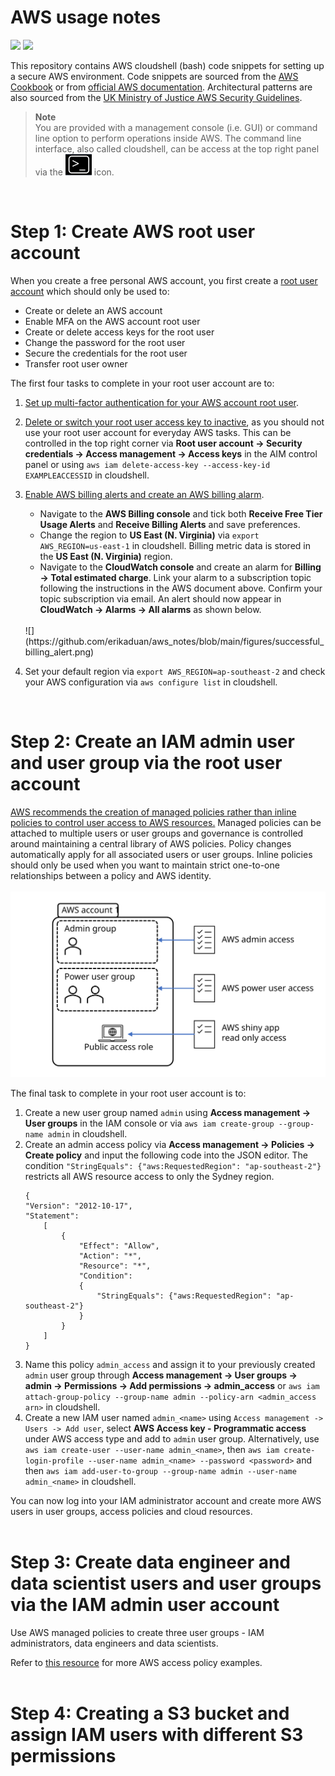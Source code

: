 # AWS usage notes  

![](https://img.shields.io/badge/Language-Bash-blue) ![](https://img.shields.io/badge/Language-Python-blue)  

This repository contains AWS cloudshell (bash) code snippets for setting up a secure AWS environment. Code snippets are sourced from the [AWS Cookbook](https://github.com/sous-chef/aws) or from [official AWS documentation](https://docs.aws.amazon.com/index.html). Architectural patterns are also sourced from the [UK Ministry of Justice AWS Security Guidelines](https://security-guidance.service.justice.gov.uk/baseline-aws-accounts/#baseline-for-amazon-web-services-accounts).      

>**Note**  
> You are provided with a management console (i.e. GUI) or command line option to perform operations inside AWS. The command line interface, also called cloudshell, can be access at the top right panel via the ![](https://github.com/erikaduan/aws_notes/blob/main/figures/cloudshell_icon.svg) icon.  
</br>


# Step 1: Create AWS root user account   
When you create a free personal AWS account, you first create a [root user account](https://docs.aws.amazon.com/IAM/latest/UserGuide/id_root-user.html) which should only be used to:  
+ Create or delete an AWS account
+ Enable MFA on the AWS account root user 
+ Create or delete access keys for the root user 
+ Change the password for the root user
+ Secure the credentials for the root user
+ Transfer root user owner

The first four tasks to complete in your root user account are to: 
1. [Set up multi-factor authentication for your AWS account root user](https://docs.aws.amazon.com/IAM/latest/UserGuide/id_credentials_mfa_enable_virtual.html#enable-virt-mfa-for-root).  
2. [Delete or switch your root user access key to inactive](https://docs.aws.amazon.com/accounts/latest/reference/root-user-access-key.html), as you should not use your root user account for everyday AWS tasks. This can be controlled in the top right corner via **Root user account -> Security credentials -> Access management -> Access keys** in the AIM control panel or using `aws iam delete-access-key --access-key-id EXAMPLEACCESSID` in cloudshell.  
3. [Enable AWS billing alerts and create an AWS billing alarm](https://docs.aws.amazon.com/AmazonCloudWatch/latest/monitoring/monitor_estimated_charges_with_cloudwatch.html).  
    + Navigate to the **AWS Billing console** and tick both **Receive Free Tier Usage Alerts** and **Receive Billing Alerts** and save preferences.  
    + Change the region to **US East (N. Virginia)** via `export AWS_REGION=us-east-1` in cloudshell. Billing metric data is stored in the **US East (N. Virginia)** region.  
    +  Navigate to the **CloudWatch console** and create an alarm for **Billing -> Total estimated charge**. Link your alarm to a subscription topic following the instructions in the AWS document above. Confirm your topic subscription via email. An alert should now appear in **CloudWatch -> Alarms -> All alarms** as shown below.
    </br>      
    ![](https://github.com/erikaduan/aws_notes/blob/main/figures/successful_billing_alert.png)  

4. Set your default region via `export AWS_REGION=ap-southeast-2` and check your AWS configuration via `aws configure list` in cloudshell.   
</br>


# Step 2: Create an IAM admin user and user group via the root user account   
[AWS recommends the creation of managed policies rather than inline policies to control user access to AWS resources.](https://docs.aws.amazon.com/IAM/latest/UserGuide/access_policies_managed-vs-inline.html) Managed policies can be attached to multiple users or user groups and governance is controlled around maintaining a central library of AWS policies. Policy changes automatically apply for all associated users or user groups. Inline policies should only be used when you want to maintain strict one-to-one relationships between a policy and AWS identity.  
</br>
![](https://github.com/erikaduan/aws_notes/blob/main/figures/aws_iam_policies.svg)  

The final task to complete in your root user account is to: 
1. Create a new user group named `admin` using **Access management -> User groups** in the IAM console or via `aws iam create-group --group-name admin` in cloudshell.    
2. Create an admin access policy via **Access management -> Policies -> Create policy** and input the following code into the JSON editor. The condition `"StringEquals": {"aws:RequestedRegion": "ap-southeast-2"}` restricts all AWS resource access to only the Sydney region.    
    ```
    {
    "Version": "2012-10-17",
    "Statement": 
        [
            {
                "Effect": "Allow",
                "Action": "*",
                "Resource": "*",
                "Condition": 
                {
                    "StringEquals": {"aws:RequestedRegion": "ap-southeast-2"}
                }
            }
        ]
    }
    ```
3. Name this policy `admin_access` and assign it to your previously created `admin` user group through **Access management -> User groups -> admin -> Permissions -> Add permissions -> admin_access** or `aws iam attach-group-policy --group-name admin --policy-arn <admin_access arn>` in cloudshell.   
4. Create a new IAM user named `admin_<name>` using `Access management -> Users -> Add user`, select **AWS Access key - Programmatic access** under AWS access type and add to `admin` user group.  Alternatively, use `aws iam create-user --user-name admin_<name>`, then `aws iam create-login-profile --user-name admin_<name> --password <password>` and then `aws iam add-user-to-group --group-name admin --user-name admin_<name>` in cloudshell.    

You can now log into your IAM administrator account and create more AWS users in user groups, access policies and cloud resources.   
</br> 


# Step 3: Create data engineer and data scientist users and user groups via the IAM admin user account  
Use AWS managed policies to create three user groups - IAM administrators, data engineers and data scientists.

Refer to [this resource](https://medium.com/tensult/aws-policies-with-examples-8340661d35e9) for more AWS access policy examples.  
</br>


# Step 4: Creating a S3 bucket and assign IAM users with different S3 permissions  
 